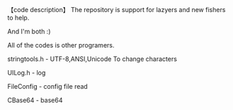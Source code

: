 【code description】
The repository is support for lazyers and new fishers to help.

And I'm both :)

All of the codes is other programers. 

stringtools.h   -   UTF-8,ANSI,Unicode To change characters

UILog.h         -   log

FileConfig      -   config file read

CBase64					-   base64 
